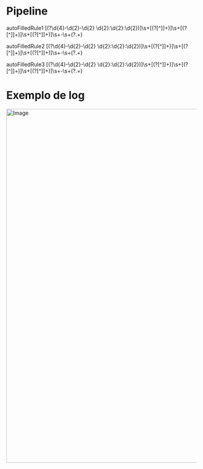 



# Pipeline

autoFilledRule1 \[(?<date>\d{4}-\d{2}-\d{2} \d{2}:\d{2}:\d{2})\]\s+\[(?<hostname>[^\]]+)\]\s+\[(?<job>[^\]]+)\]\s+\[(?<level>[^\]]+)\]\s+-\s+(?<message>.+)

autoFilledRule2 \[(?<date>\d{4}-\d{2}-\d{2} \d{2}:\d{2}:\d{2})\]\s+\[(?<hostname>[^\]]+)\]\s+\[(?<job>[^\]]+)\]\s+\[(?<level>[^\]]+)\]\s+-\s+(?<message>.+)

autoFilledRule3 \[(?<date>\d{4}-\d{2}-\d{2} \d{2}:\d{2}:\d{2})\]\s+\[(?<hostname>[^\]]+)\]\s+\[(?<job>[^\]]+)\]\s+\[(?<level>[^\]]+)\]\s+-\s+(?<message>.+)



# Exemplo de log
<img width="933" alt="Image" src="https://github.com/user-attachments/assets/6690b12c-0c49-4479-9971-e0f46965e414" />
